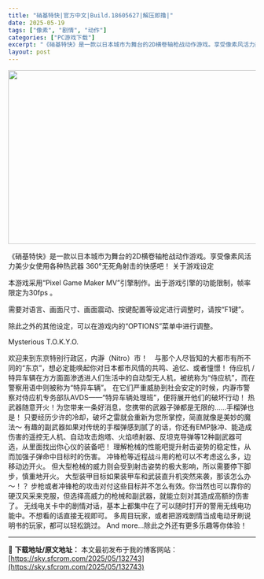 ```yaml
---
title: "硝基特快|官方中文|Build.18605627|解压即撸|"
date: 2025-05-19
tags: ["像素", "剧情", "动作"]
categories: ["PC游戏下载"]
excerpt: "《硝基特快》是一款以日本城市为舞台的2D横卷轴枪战动作游戏。享受像素风活力美少女使用各种热武器 360°无死角射击的快感吧！ 关于游戏设定 本游戏采用“Pixel Game Maker MV”引擎制作。出于游戏引擎的功能限制，帧率限定为30fps 。 需要对语言、画面尺寸、画面震动、按键配置等设定进&hellip;"
layout: post
---
```


<img class="aligncenter size-full wp-image-132735" src="https://sky.sfcrom.com/wp-content/uploads/2025/05/2025051911392134.webp" alt="" width="616" height="353" />

《硝基特快》是一款以日本城市为舞台的2D横卷轴枪战动作游戏。享受像素风活力美少女使用各种热武器 360°无死角射击的快感吧！
关于游戏设定

本游戏采用“Pixel Game Maker MV”引擎制作。出于游戏引擎的功能限制，帧率限定为30fps 。

需要对语言、画面尺寸、画面震动、按键配置等设定进行调整时，请按“F1键”。

除此之外的其他设定，可以在游戏内的“OPTIONS”菜单中进行调整。

Mysterious T.O.K.Y.O.

欢迎来到东京特别行政区，内瀞（Nitro）市！　与那个人尽皆知的大都市有所不同的“东京”，想必定能唤起你对日本都市风情的共鸣、追忆、或者憧憬！
侍应机 / 特异车辆在方方面面渗透进人们生活中的自动型无人机，被统称为“侍应机”，而在警察用语中则被称为“特异车辆”。
在它们严重威胁到社会安定的时候，内瀞市警察对侍应机专务部队AVDS——“特异车辆处理班”，便将展开他们的破坏行动！
热武器随意开火！为您带来一条好消息，您携带的武器子弹都是无限的……手榴弹也是！
只要经历少许的冷却，破坏之雷就会重新为您所掌控，简直就像是美妙的魔法～
有趣的副武器如果对传统的手榴弹感到腻了的话，你还有EMP脉冲、能造成伤害的遥控无人机、自动攻击炮塔、火焰喷射器、反坦克导弹等12种副武器可选，从里面找出你心仪的装备吧！
理解枪械的性能吧提升射击姿势的稳定性，从而加强子弹命中目标时的伤害。
冲锋枪等近程战斗用的枪可以不考虑这么多，边移动边开火。
但大型枪械的威力则会受到射击姿势的极大影响，所以需要停下脚步，慎重地开火。
大型装甲目标如果装甲车和武装直升机突然来袭，那该怎么办～！？
步枪或者冲锋枪的攻击对付这些目标并不怎么有效。你当然也可以靠你的硬汉风采来克服，但选择高威力的枪械和副武器，就能立刻对其造成高额的伤害了。
无线电关卡中的剧情对话，基本上都集中在了可以随时打开的警用无线电功能中。不想看的话直接无视即可。
多周目玩家，或者把游戏剧情当成电动牙刷说明书的玩家，都可以轻松跳过。
And more…除此之外还有更多乐趣等你体验！

---
📖 **下载地址/原文地址：** 本文最初发布于我的博客网站：[https://sky.sfcrom.com/2025/05/132743](https://sky.sfcrom.com/2025/05/132743)
